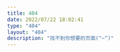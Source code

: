 ```yaml
---
title: 404
date: 2022/07/22 18:02:41
type: "404"
layout: "404"
description: "找不到你想要的页面(^~^)"
---
```

